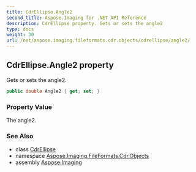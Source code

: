```yaml
---
title: CdrEllipse.Angle2
second_title: Aspose.Imaging for .NET API Reference
description: CdrEllipse property. Gets or sets the angle2
type: docs
weight: 30
url: /net/aspose.imaging.fileformats.cdr.objects/cdrellipse/angle2/
---
```

## CdrEllipse.Angle2 property

Gets or sets the angle2.

```csharp
public double Angle2 { get; set; }
```

### Property Value

The angle2.

### See Also

* class [CdrEllipse](../)
* namespace [Aspose.Imaging.FileFormats.Cdr.Objects](../../cdrellipse/)
* assembly [Aspose.Imaging](../../../)


